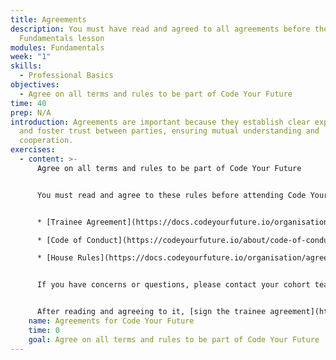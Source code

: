 ```yaml
---
title: Agreements
description: You must have read and agreed to all agreements before the first
  Fundamentals lesson
modules: Fundamentals
week: "1"
skills:
  - Professional Basics
objectives:
  - Agree on all terms and rules to be part of Code Your Future
time: 40
prep: N﻿/A
introduction: Agreements are important because they establish clear expectations
  and foster trust between parties, ensuring mutual understanding and
  cooperation.
exercises:
  - content: >-
      Agree on all terms and rules to be part of Code Your Future


      You must read and agree to these rules before attending Code Your Future.


      * [Trainee Agreement](https://docs.codeyourfuture.io/organisation/agreements-and-rules/student-agreement)

      * [Code of Conduct](https://codeyourfuture.io/about/code-of-conduct/)

      * [House Rules](https://docs.codeyourfuture.io/organisation/agreements-and-rules/house-rules)


      If you have concerns or questions, please contact your cohort team. They will happily talk to you about our rules and what they mean to you.


      After reading and agreeing to it, [sign the trainee agreement](https://codeyourfuture.eversign.com/embedded/a4062d0361324f7f97cba1105f164b24) before coming to class.
    name: Agreements for Code Your Future
    time: 0
    goal: Agree on all terms and rules to be part of Code Your Future
---
```

